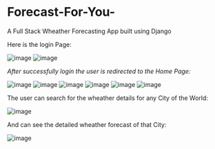 # Forecast-For-You-
A Full Stack Wheather Forecasting App built using Django 

Here is the login Page:

![image](https://user-images.githubusercontent.com/75914302/159111165-0e5c3ebc-254d-4c73-bd72-e3f9056eeded.png)
![image](https://user-images.githubusercontent.com/75914302/159111219-01b9e03b-d741-4c03-af30-2f080354612d.png)


*After successfully login the user is redirected to the Home Page:*

![image](https://user-images.githubusercontent.com/75914302/159111237-ccaa6451-92a8-4b77-8e79-715bc53cb7c9.png)
![image](https://user-images.githubusercontent.com/75914302/159111247-e1aa4269-713b-4856-b65d-7d1e3a0a45e4.png)
![image](https://user-images.githubusercontent.com/75914302/159111253-5d470eb3-ee00-4d52-946f-ed48f41050b9.png)
![image](https://user-images.githubusercontent.com/75914302/159111258-c982f66a-7080-4bcd-a459-eaca3971c552.png)
![image](https://user-images.githubusercontent.com/75914302/159111276-d66cbd46-feb4-4695-9c62-bb71546da12e.png)
![image](https://user-images.githubusercontent.com/75914302/159111264-7f175166-6888-41ba-beac-1c86db7411e6.png)

The user can search for the wheather details for any City of the World:

![image](https://user-images.githubusercontent.com/75914302/159111305-bbbda535-3eae-48e6-839d-e767e31de192.png)

And can see the detailed wheather forecast of that City:

![image](https://user-images.githubusercontent.com/75914302/159111331-2535e11f-601f-4994-93fb-b44e30e0b694.png)

